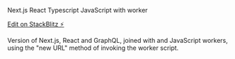 Next.js React Typescript JavaScript with worker

[Edit on StackBlitz ⚡️](https://stackblitz.com/edit/github-7ltawm)

Version of Next.js, React and GraphQL, joined with and JavaScript workers, using the "new URL" method of invoking the worker script.